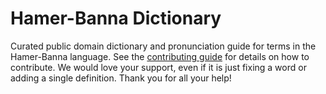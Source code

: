 
# Hamer-Banna Dictionary

Curated public domain dictionary and pronunciation guide for terms in the Hamer-Banna language. See the [contributing guide](https://github.com/drumworkteam/term/blob/make/.github/contributing.md) for details on how to contribute. We would love your support, even if it is just fixing a word or adding a single definition. Thank you for all your help!